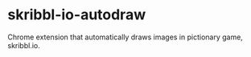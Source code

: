 # skribbl-io-autodraw
Chrome extension that automatically draws images in pictionary game, skribbl.io.

